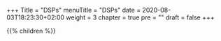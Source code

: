+++
Title = "DSPs"
menuTitle = "DSPs"
date = 2020-08-03T18:23:30+02:00
weight = 3
chapter = true
pre = ""
draft = false
+++

{{% children  %}}
